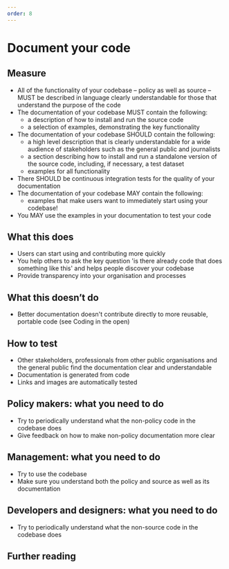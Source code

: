```yaml
---
order: 8
---
```

# Document your code

## Measure

* All of the functionality of your codebase – policy as well as source – MUST be described in language clearly understandable for those that understand the purpose of the code
* The documentation of your codebase MUST contain the following:
    * a description of how to install and run the source code
    * a selection of examples, demonstrating the key functionality
* The documentation of your codebase SHOULD contain the following:
    * a high level description that is clearly understandable for a wide audience of stakeholders such as the general public and journalists
    * a section describing how to install and run a standalone version of the source code, including, if necessary, a test dataset
    * examples for all functionality
* There SHOULD be continuous integration tests for the quality of your documentation
* The documentation of your codebase MAY contain the following:
    * examples that make users want to immediately start using your codebase!
* You MAY use the examples in your documentation to test your code

## What this does

* Users can start using and contributing more quickly
* You help others to ask the key question 'is there already code that does something like this' and helps people discover your codebase
* Provide transparency into your organisation and processes

## What this doesn’t do

* Better documentation doesn't contribute directly to more reusable, portable code (see Coding in the open)

## How to test

* Other stakeholders, professionals from other public organisations and the general public find the documentation clear and understandable
* Documentation is generated from code
* Links and images are automatically tested

## Policy makers: what you need to do

* Try to periodically understand what the non-policy code in the codebase does
* Give feedback on how to make non-policy documentation more clear

## Management: what you need to do

* Try to use the codebase
* Make sure you understand both the policy and source as well as its documentation

## Developers and designers: what you need to do

* Try to periodically understand what the non-source code in the codebase does

## Further reading
